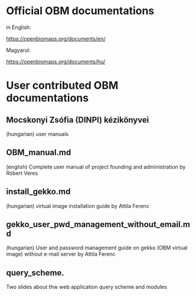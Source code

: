 # Official OBM documentations
in English:

https://openbiomaps.org/documents/en/

Magyarul:

https://openbiomaps.org/documents/hu/


# User contributed OBM documentations

## Mocskonyi Zsófia (DINPI) kézikönyvei
(hungarian) user manuals

## OBM_manual.md
(english) Complete user manual of project founding and administration by Róbert Veres

## install_gekko.md
(hungarian) virtual image installation guide by Attila Ferenc

## gekko_user_pwd_management_without_email.md
(hungarian) User and password management guide on gekko (OBM virtual image) without e-mail server by Attila Ferenc

## query_scheme.
Two slides about thw web application query scheme and modules
